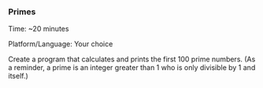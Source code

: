 ### Primes

Time: ~20 minutes

Platform/Language: Your choice


Create a program that calculates and prints the first 100 prime numbers. (As a reminder, a prime is an integer greater than 1 who is only divisible by 1 and itself.)


